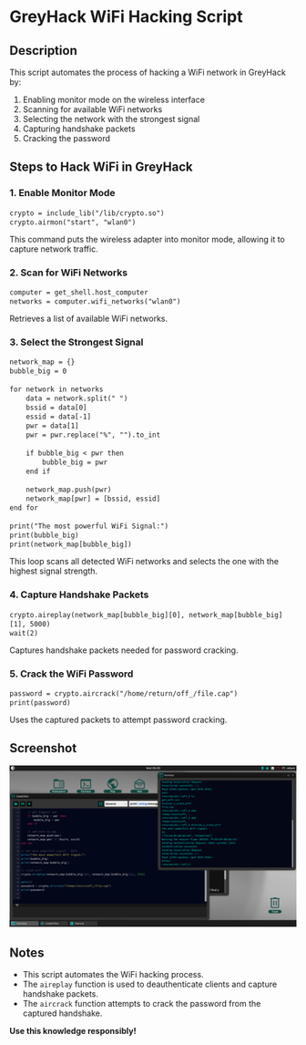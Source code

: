 # GreyHack WiFi Hacking Script

## Description
This script automates the process of hacking a WiFi network in GreyHack by:
1. Enabling monitor mode on the wireless interface
2. Scanning for available WiFi networks
3. Selecting the network with the strongest signal
4. Capturing handshake packets
5. Cracking the password

## Steps to Hack WiFi in GreyHack

### 1. Enable Monitor Mode
```src
crypto = include_lib("/lib/crypto.so")
crypto.airmon("start", "wlan0")
```
This command puts the wireless adapter into monitor mode, allowing it to capture network traffic.

### 2. Scan for WiFi Networks
```src
computer = get_shell.host_computer
networks = computer.wifi_networks("wlan0")
```
Retrieves a list of available WiFi networks.

### 3. Select the Strongest Signal
```src
network_map = {}
bubble_big = 0

for network in networks
    data = network.split(" ")
    bssid = data[0]
    essid = data[-1]
    pwr = data[1]
    pwr = pwr.replace("%", "").to_int

    if bubble_big < pwr then
        bubble_big = pwr
    end if
    
    network_map.push(pwr)
    network_map[pwr] = [bssid, essid]
end for

print("The most powerful WiFi Signal:")
print(bubble_big)
print(network_map[bubble_big])
```
This loop scans all detected WiFi networks and selects the one with the highest signal strength.

### 4. Capture Handshake Packets
```src
crypto.aireplay(network_map[bubble_big][0], network_map[bubble_big][1], 5000)
wait(2)
```
Captures handshake packets needed for password cracking.

### 5. Crack the WiFi Password
```src
password = crypto.aircrack("/home/return/off_/file.cap")
print(password)
```
Uses the captured packets to attempt password cracking.

## Screenshot
![Tutorial Mission 1](tutorial_mission_1.png)

## Notes
- This script automates the WiFi hacking process.
- The `aireplay` function is used to deauthenticate clients and capture handshake packets.
- The `aircrack` function attempts to crack the password from the captured handshake.

**Use this knowledge responsibly!**

